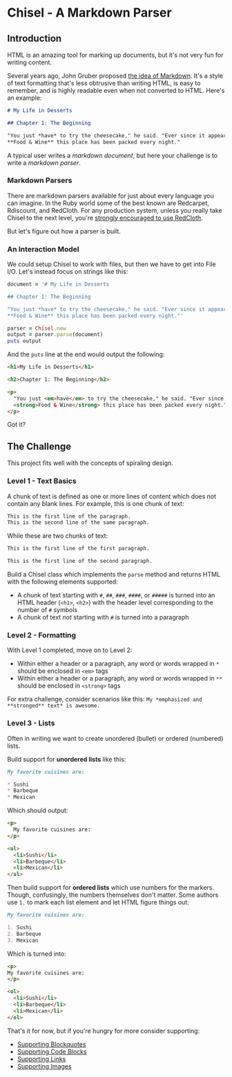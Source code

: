 # Chisel - A Markdown Parser

## Introduction

HTML is an amazing tool for marking up documents, but it's not very fun for
writing content.

Several years ago, John Gruber proposed [the idea of Markdown](http://daringfireball.net/projects/markdown/syntax). It's a style of
text formatting that's less obtrusive than writing HTML, is easy to remember,
and is highly readable even when not converted to HTML. Here's an example:

```markdown
# My Life in Desserts

## Chapter 1: The Beginning

"You just *have* to try the cheesecake," he said. "Ever since it appeared in
**Food & Wine** this place has been packed every night."
```

A typical user writes a *markdown document*, but here your challenge is to
write a *markdown parser*.

### Markdown Parsers

There are markdown parsers available for just about every language you can
imagine. In the Ruby world some of the best known are Redcarpet, Rdiscount, and
RedCloth. For any production system, unless you really take Chisel to the next
level, you're [strongly encouraged to use RedCloth](https://github.com/vmg/redcarpet).

But let's figure out how a parser is built.

### An Interaction Model

We could setup Chisel to work with files, but then we have to get into File I/O.
Let's instead focus on strings like this:

```ruby
document = '# My Life in Desserts

## Chapter 1: The Beginning

"You just *have* to try the cheesecake," he said. "Ever since it appeared in
**Food & Wine** this place has been packed every night."'

parser = Chisel.new
output = parser.parse(document)
puts output
```

And the `puts` line at the end would output the following:

```html
<h1>My Life in Desserts</h1>

<h2>Chapter 1: The Beginning</h2>

<p>
  "You just <em>have</em> to try the cheesecake," he said. "Ever since it appeared in
  <strong>Food & Wine</strong> this place has been packed every night."
</p>
```

Got it?

## The Challenge

This project fits well with the concepts of spiraling design.

### Level 1 - Text Basics

A chunk of text is defined as one or more lines of content which does not
contain any blank lines. For example, this is one chunk of text:

```markdown
This is the first line of the paragraph.
This is the second line of the same paragraph.
```

While these are two chunks of text:

```markdown
This is the first line of the first paragraph.

This is the first line of the second paragraph.
```

Build a Chisel class which implements the `parse` method and returns HTML with
the following elements supported:

* A chunk of text starting with `#`, `##`, `###`, `####`, or `#####` is turned
into an HTML header (`<h1>`, `<h2>`) with the header level corresponding to the
number of `#` symbols
* A chunk of text *not* starting with `#` is turned into a paragraph

### Level 2 - Formatting

With Level 1 completed, move on to Level 2:

* Within either a header or a paragraph, any word or words wrapped in `*` should
be enclosed in `<em>` tags
* Within either a header or a paragraph, any word or words wrapped in `**` should
be enclosed in `<strong>` tags

For extra challenge, consider scenarios like this: `My *emphasized and **stronged** text* is awesome.`

### Level 3 - Lists

Often in writing we want to create unordered (bullet) or ordered (numbered) lists.

Build support for **unordered lists** like this:

```markdown
My favorite cuisines are:

* Sushi
* Barbeque
* Mexican
```

Which should output:

```html
<p>
  My favorite cuisines are:
</p>

<ul>
  <li>Sushi</li>
  <li>Barbeque</li>
  <li>Mexican</li>
</ul>
```

Then build support for **ordered lists** which use numbers for the markers.
Though, confusingly, the numbers themselves don't matter. Some authors use `1.`
to mark each list element and let HTML figure things out:

```markdown
My favorite cuisines are:

1. Sushi
2. Barbeque
3. Mexican
```

Which is turned into:

```html
<p>
My favorite cuisines are:
</p>

<ol>
  <li>Sushi</li>
  <li>Barbeque</li>
  <li>Mexican</li>
</ol>
```

That's it for now, but if you're hungry for more consider supporting:

* [Supporting Blockquotes](http://daringfireball.net/projects/markdown/syntax#blockquote)
* [Supporting Code Blocks](http://daringfireball.net/projects/markdown/syntax#precode)
* [Supporting Links](http://daringfireball.net/projects/markdown/syntax#link)
* [Supporting Images](http://daringfireball.net/projects/markdown/syntax#img)
